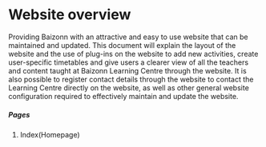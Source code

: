 # Website overview
Providing Baizonn with an attractive and easy to use website that can be maintained and updated. This document will explain the layout of the website and the use of plug-ins on the website to add new activities, create user-specific timetables and give users a clearer view of all the teachers and content taught at Baizonn Learning Centre through the website. It is also possible to register contact details through the website to contact the Learning Centre directly on the website, as well as other general website configuration required to effectively maintain and update the website.

##### Pages
1. Index(Homepage)
